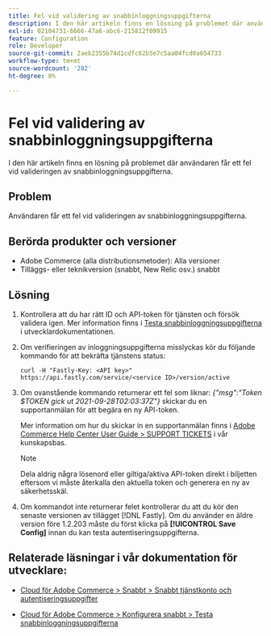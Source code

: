 ```yaml
---
title: Fel vid validering av snabbinloggningsuppgifterna
description: I den här artikeln finns en lösning på problemet där användaren får ett fel vid valideringen av snabbinloggningsuppgifterna.
exl-id: 02104731-6666-47a6-abc6-215812f09915
feature: Configuration
role: Developer
source-git-commit: 2aeb2355b74d1cdfc62b5e7c5aa04fcd0a654733
workflow-type: tm+mt
source-wordcount: '282'
ht-degree: 0%

---
```


# Fel vid validering av snabbinloggningsuppgifterna

I den här artikeln finns en lösning på problemet där användaren får ett fel vid valideringen av snabbinloggningsuppgifterna.

## Problem

Användaren får ett fel vid valideringen av snabbinloggningsuppgifterna.

## Berörda produkter och versioner

* Adobe Commerce (alla distributionsmetoder): Alla versioner
* Tilläggs- eller teknikversion (snabbt, New Relic osv.) snabbt

## Lösning

1. Kontrollera att du har rätt ID och API-token för tjänsten och försök validera igen. Mer information finns i [Testa snabbinloggningsuppgifterna](https://experienceleague.adobe.com/en/docs/commerce-cloud-service/user-guide/cdn/setup-fastly/fastly-configuration#test-the-fastly-credentials) i utvecklardokumentationen.
1. Om verifieringen av inloggningsuppgifterna misslyckas kör du följande kommando för att bekräfta tjänstens status:

   ```curl
   curl -H "Fastly-Key: <API key>" https://api.fastly.com/service/<service ID>/version/active
   ```

1. Om ovanstående kommando returnerar ett fel som liknar: *{&quot;msg&quot;:&quot;Token $TOKEN gick ut 2021-09-28T02:03:37Z&quot;}* skickar du en supportanmälan för att begära en ny API-token.

   Mer information om hur du skickar in en supportanmälan finns i [Adobe Commerce Help Center User Guide > SUPPORT TICKETS](/help/help-center-guide/help-center/magento-help-center-user-guide.md#support-tickets) i vår kunskapsbas.

   >[!NOTE]
   >
   >Dela aldrig några lösenord eller giltiga/aktiva API-token direkt i biljetten eftersom vi måste återkalla den aktuella token och generera en ny av säkerhetsskäl.

1. Om kommandot inte returnerar felet kontrollerar du att du kör den senaste versionen av tillägget [!DNL Fastly]. Om du använder en äldre version före 1.2.203 måste du först klicka på **[!UICONTROL Save Config]** innan du kan testa autentiseringsuppgifterna.

## Relaterade läsningar i vår dokumentation för utvecklare:

* [Cloud för Adobe Commerce > Snabbt > Snabbt tjänstkonto och autentiseringsuppgifter](https://experienceleague.adobe.com/en/docs/commerce-cloud-service/user-guide/cdn/fastly#fastly-service-account-and-credentials)

* [Cloud för Adobe Commerce > Konfigurera snabbt > Testa snabbinloggningsuppgifterna](https://experienceleague.adobe.com/en/docs/commerce-cloud-service/user-guide/cdn/setup-fastly/fastly-configuration#test-the-fastly-credentials)
